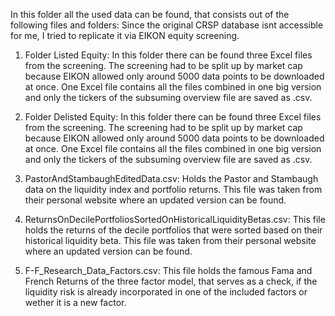 In this folder all the used data can be found, that consists out of the following files and folders:
Since the original CRSP database isnt accessible for me, I tried to replicate it via EIKON equity screening.
1) Folder Listed Equity: 
In this folder there can be found three Excel files from the screening. The screening had to be split up by market cap because EIKON allowed only around                       5000 data points to be downloaded at once. One Excel file contains all the files combined in one big version and only the tickers of the subsuming overview file are saved as .csv.

2) Folder Delisted Equity: 
In this folder there can be found three Excel files from the screening. The screening had to be split up by market cap because EIKON allowed only around                       5000 data points to be downloaded at once. One Excel file contains all the files combined in one big version and only the tickers of the subsuming overview file are saved as .csv.

3) PastorAndStambaughEditedData.csv:
Holds the Pastor and Stambaugh data on the liquidity index and portfolio returns. This file was taken from their personal website where an updated version can be found.

4) ReturnsOnDecilePortfoliosSortedOnHistoricalLiquidityBetas.csv:
This file holds the returns of the decile portfolios that were sorted based on their historical liquidity beta.
This file was taken from their personal website where an updated version can be found.

5) F-F_Research_Data_Factors.csv:
This file holds the famous Fama and French Returns of the three factor model, that serves as a check, if the liquidity risk is already incorporated in one of the included factors or wether it is a new factor.
